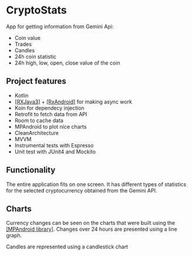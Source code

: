 # CryptoStats

App for getting information from Gemini Api:
* Coin value
* Trades
* Candles
* 24h coin statistic
* 24h high, low, open, close value of the coin

## Project features
* Kotlin
* [[RXJava3]](https://github.com/ReactiveX/RxJava) + [[RxAndroid]](https://github.com/ReactiveX/RxAndroid) for making async work
* Koin for dependecy injection
* Retrofit to fetch data from API
* Room to cache data
* MPAndroid to plot nice charts
* CleanArchitecture
* MVVM
* Instrumental tests with Espresso
* Unit test with JUnit4 and Mockito

## Functionality
The entire application fits on one screen. It has different types of statistics for the selected cryptocurrency obtained from the Gemini API.

## Charts
Currency changes can be seen on the charts that were built using the [[MPAndroid library]](https://github.com/PhilJay/MPAndroidChart). Changes over 24 hours are presented using a line graph. 

Candles are represented using a candlestick chart
